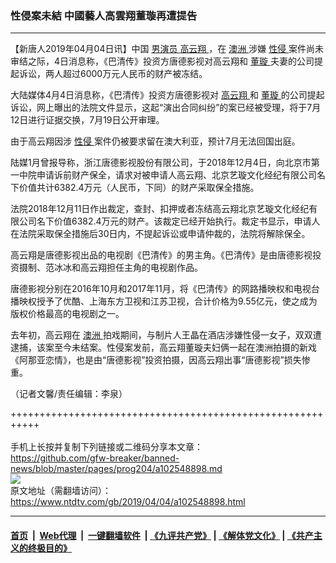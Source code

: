 ### 性侵案未結 中國藝人高雲翔董璇再遭提告
------------------------

<div class="post_content" itemprop="articleBody">
 <p>
  【新唐人2019年04月04日讯】中国
  <a href="https://www.ntdtv.com/gb/男演员.htm">
   男演员
  </a>
  <a href="https://www.ntdtv.com/gb/高云翔.htm">
   高云翔
  </a>
  ，在
  <a href="https://www.ntdtv.com/gb/澳洲.htm">
   澳洲
  </a>
  涉嫌
  <a href="https://www.ntdtv.com/gb/性侵.htm">
   性侵
  </a>
  案件尚未审结之际，4日消息称，《巴清传》投资方唐德影视对高云翔和
  <a href="https://www.ntdtv.com/gb/董璇.htm">
   董璇
  </a>
  夫妻的公司提起诉讼，两人超过6000万元人民币的财产被冻结。
 </p>
 <p>
  大陆媒体4月4日消息称，《巴清传》投资方唐德影视对
  <a href="https://www.ntdtv.com/gb/高云翔.htm">
   高云翔
  </a>
  和
  <a href="https://www.ntdtv.com/gb/董璇.htm">
   董璇
  </a>
  的公司提起诉讼，网上曝出的法院文件显示，这起“演出合同纠纷”的案已经被受理，将于7月12日进行证据交换，7月19日公开审理。
 </p>
 <p>
  由于高云翔因涉
  <a href="https://www.ntdtv.com/gb/性侵.htm">
   性侵
  </a>
  案件仍被要求留在澳大利亚，预计7月无法回国出庭。
 </p>
 <p>
  陆媒1月曾报导称，浙江唐德影视股份有限公司，于2018年12月4日，向北京市第一中院申请诉前财产保全，请求对被申请人高云翔、北京艺璇文化经纪有限公司名下价值共计6382.4万元（人民币，下同）的财产采取保全措施。
 </p>
 <p>
  法院2018年12月11日作出裁定，查封、扣押或者冻结高云翔北京艺璇文化经纪有限公司名下价值6382.4万元的财产。该裁定已经开始执行。裁定书显示，申请人在法院采取保全措施后30日内，不提起诉讼或申请仲裁的，法院将解除保全。
 </p>
 <p>
  高云翔是唐德影视出品的电视剧《巴清传》的男主角。《巴清传》是由唐德影视投资摄制、范冰冰和高云翔担任主角的电视剧作品。
 </p>
 <p>
  唐德影视分别在2016年10月和2017年11月，将《巴清传》的网路播映权和电视台播映权授予了优酷、上海东方卫视和江苏卫视，合计价格为9.55亿元，使之成为版权价格最高的电视剧之一。
 </p>
 <p>
  去年初，高云翔在
  <a href="https://www.ntdtv.com/gb/澳洲.htm">
   澳洲
  </a>
  拍戏期间，与制片人王晶在酒店涉嫌性侵一女子，双双遭逮捕，该案至今未结案。性侵案发前，高云翔董璇夫妇俩一起在澳洲拍摄的新戏《阿那亚恋情》，也是由“唐德影视”投资拍摄，因高云翔出事“唐德影视”损失惨重。
 </p>
 <p>
  （记者文馨/责任编辑：李泉）
 </p>
 <div class="single_ad">
 </div>
</div>

+++++++++++++++++++++++++++++++++++++++++++++++++++++++++++<br/><br/>
手机上长按并复制下列链接或二维码分享本文章：<br/>
https://github.com/gfw-breaker/banned-news/blob/master/pages/prog204/a102548898.md <br/>
<a href='https://github.com/gfw-breaker/banned-news/blob/master/pages/prog204/a102548898.md'><img src='https://github.com/gfw-breaker/banned-news/blob/master/pages/prog204/a102548898.md.png'/></a> <br/>
原文地址（需翻墙访问）：https://www.ntdtv.com/gb/2019/04/04/a102548898.html


------------------------
#### [首页](https://github.com/gfw-breaker/banned-news/blob/master/README.md) &nbsp;|&nbsp; [Web代理](https://github.com/labour-camp/helloworld) &nbsp;|&nbsp; [一键翻墙软件](https://github.com/gfw-breaker/nogfw/blob/master/README.md) &nbsp;| [《九评共产党》](https://github.com/gfw-breaker/9ping.md/blob/master/README.md#九评之一评共产党是什么) | [《解体党文化》](https://github.com/gfw-breaker/jtdwh.md/blob/master/README.md) | [《共产主义的终极目的》](https://github.com/gfw-breaker/gczydzjmd.md/blob/master/README.md)

